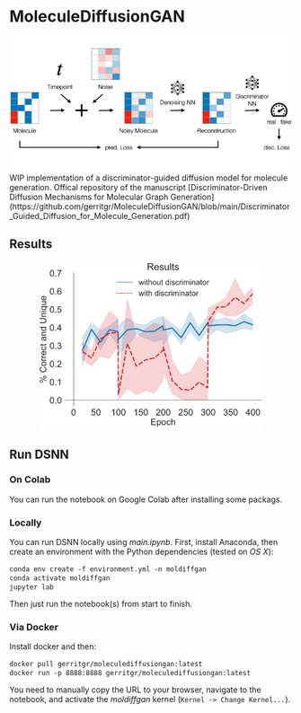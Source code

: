 # MoleculeDiffusionGAN
<div style="text-align:center;">
<img src="method.jpg" alt="alt text" title="Overview" width="700"/>
</div>
WIP implementation of a discriminator-guided diffusion model for molecule generation. 
Offical repository of the manuscript [Discriminator-Driven Diffusion Mechanisms for Molecular Graph Generation](https://github.com/gerritgr/MoleculeDiffusionGAN/blob/main/Discriminator_Guided_Diffusion_for_Molecule_Generation.pdf)




## Results
<div style="text-align:center;">
<img src="results.jpg" alt="alt text" title="Overview" width="400"/>
</div>

## Run DSNN 

### On Colab
You can run the notebook on Google Colab after installing some packags. 

### Locally

You can run DSNN locally using _main.ipynb_. First, install Anaconda, then create an environment with the Python dependencies (tested on _OS X_):

```console
conda env create -f environment.yml -n moldiffgan
conda activate moldiffgan
jupyter lab
```
Then just run the notebook(s) from start to finish. 

### Via Docker
Install docker and then:
```console
docker pull gerritgr/moleculediffusiongan:latest
docker run -p 8888:8888 gerritgr/moleculediffusiongan:latest
```
You need to manually copy the URL to your browser, navigate to the notebook, and activate the _moldiffgan_ kernel (`Kernel -> Change Kernel...`). 
